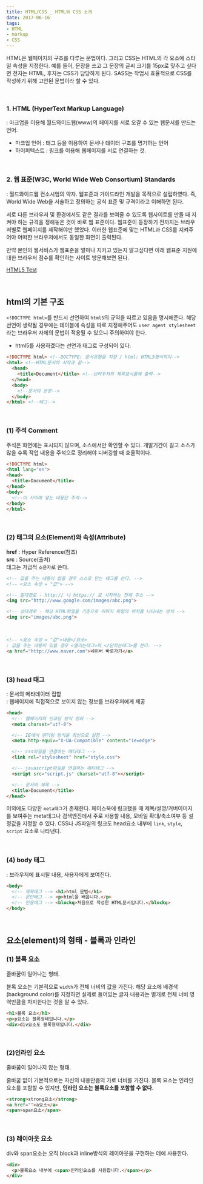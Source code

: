 ```yaml
---
title: HTML/CSS _ HTML와 CSS 소개
date: 2017-06-16
tags:
- HTML
- markup
- CSS
---
```


HTML은 웹페이지의 구조를 다루는 문법이다. 그리고 CSS는 HTML의 각 요소에 스타일 속성을 지정한다. 예를 들어, 문장을 쓰고 그 문장의 글씨 크기를 15px로 맞추고 싶다면 전자는 HTML, 후자는 CSS가 담당하게 된다.  SASS는 작업시 효율적으로 CSS를 작성하기 위해 고안된 문법이라 할 수 있다.

<br>

### 1. HTML (HyperText Markup Language)

 : 마크업을 이용해 월드와이드웹(www)의 페이지를 서로 오갈 수 있는 웹문서를 만드는 언어.

 - 마크업 언어 : 태그 등을 이용하여 문서나 데이터 구조를 명기하는 언어
 - 하이퍼텍스트 : 링크를 이용해 웹페이지를 서로 연결하는 것.

<br>

### 2. 웹 표준(W3C, World Wide Web Consortium) Standards

 : 월드와이드웹 컨소시엄의 약자. 웹표준과 가이드라인 개발을 목적으로 설립하였다. 즉, World Wide Web을 서술하고 정의하는 공식 표준 및 규격이라고 이해하면 된다.

 서로 다른 브라우저 및 환경에서도 같은 결과를 보여줄 수 있도록 웹사이트를 만들 때 지켜야 하는 규격을 정해놓은 것이 바로 웹 표준이다. 웹표준이 등장하기 전까지는 브라우저별로 웹페이지를 제작해야만 했었다. 이러한 웹표준에 맞는 HTML과 CSS를 지켜주어야 어떠한 브라우저에서도 동일한 화면이 출력된다.

 만약 본인의 웹서비스가 웹표준을 얼마나 지키고 있는지 알고싶다면 아래 웹표준 지원에 대한 브라우저 점수를 확인하는 사이트 방문해보면 된다.

 [HTML5 Test](http://html5test.com/)

<br>

## html의 기본 구조

`<!DOCTYPE html>`를 반드시 선언하여 `html5`의 규약을 따르고 있음을 명시해준다. 해당 선언이 생략될 경우에는 테이블에 속성을 따로 지정해주어도  `user agent stylesheet`라는 브라우저 자체의 문법이 적용될 수 있으니 주의하여야 한다.

 - html5를 사용하겠다는 선언과 태그로 구성되어 있다.

```html
<!DOCTYPE html> <!--DOCTYPE: 문서유형을 지정 / html: HTML5형식의미-->
<html> <!--HTML문서의 시작과 끝-->
  <head>
    <title>Document</title> <!--브라우저의 제목표시줄에 출력-->
  </head>
  <body>
    <!--문서의 본문-->
  </body>
</html> <!--태그-->
```

<br />

### (1) 주석 Comment

<!--주석-->

주석은 화면에는 표시되지 않으며, 소스에서만 확인할 수 있다. 개발기간이 길고 소스가 많을 수록 작업 내용을 주석으로 정리해야 디버깅할 때 효율적이다.

```html
<!DOCTYPE html>
<html lang="en">
<head>
  <title>Document</title>
</head>
<body>
  <!--이 사이에 넣는 내용은 주석-->
</body>
</html>
```

<br />

### (2) 태그의 요소(Element)와 속성(Attribute)

**href** : Hyper Reference(참조)<br>
**src** : Source(출처) <br>
태그는 가급적 `소문자`로 쓴다.

```html
<!-- 값을 주는 내용이 없을 경우 스스로 닫는 태그를 쓴다. -->
<!-- <요소 속성 = "값"> -->

<!-- 절대경로 - http:// 나 https:// 로 시작하는 전체 주소 -->
<img src="http://www.google.com/images/abc.png">

<!-- 상대경로 - 해당 HTML파일을 기준으로 이미지 파일의 위치를 나타내는 방식 -->
<img src="images/abc.png">
```

<br>

```html
<!-- <요소 속성 = "값">내용</요소>
: 값을 주는 내용이 있을 경우 <열리는태그>와 </닫히는태그>를 쓴다. -->
<a href="http://www.naver.com">네이버 바로가기</a>
```

<br />

### (3) head 태그

 : 문서의 메타데이터 집합<br>
 : 웹페이지에 직접적으로 보이지 않는 정보를 브라우저에게 제공

```html
<head>
  <!-- 웹페이지의 인코딩 방식 정의 -->
  <meta charset="utf-8">

  <!-- IE에서 렌더링 방식을 최신으로 설정 -->
  <meta http-equiv="X-UA-Compatible" content="ie=edge">

  <!-- css파일을 연결하는 메타태그 -->
  <link rel="stylesheet" href="style.css">

  <!-- javascript파일을 연결하는 메타태그 -->
  <script src="script.js" charset="utf-8"></script>

  <!-- 문서의 제목 -->
  <title>Document</title>
</head>
```

이외에도 다양한 `meta태그`가 존재한다. 페이스북에 링크했을 때 제목/설명/커버이미지를 보여주는 meta태그나 검색엔진에서 주로 사용할 내용, 모바일 확대/축소여부 등 설정값을 지정할 수 있다. CSS나 JS파일의 링크도 head요소 내부에 `link`, `style`, `script` 요소로 나타낸다.

<br />

### (4) body 태그

 : 브라우저에 표시될 내용, 사용자에게 보여진다.

```html
<body>
  <!-- 제목태그 --> <h1>html 문법</h1>
  <!-- 문단태그 --> <p>html을 배웁니다.</p>
  <!-- 인용태그 --> <blockq>처음으로 작성한 HTML문서입니다.</blockq>
</body>
```


<br />

## 요소(element)의 형태 - 블록과 인라인

### (1) 블록 요소

줄바꿈이 일어나는 형태.

블록 요소는 기본적으로 `width`가 전체 너비의 값을 가진다. 해당 요소에 배경색(background color)를 지정하면 실제로 들어있는 글자 내용과는 별개로 전체 너비 영역만큼을 차지한다는 것을 알 수 있다.

```html
<h1>블록 요소</h1>
<p>p요소는 블록형태입니다.</p>
<div>div요소도 블록형태입니다.</div>
```

<br />

### (2)인라인 요소

줄바꿈이 일어나지 않는 형태.

줄바꿈 없이 기본적으로는 자신의 내용만큼의 가로 너비를 가진다. 블록 요소는 인라인 요소를 포함할 수 있지만, **인라인 요소는 블록요소를 포함할 수 없다.**

```html
<strong>strong요소</strong>
<a href="">a요소</a>
<span>span요소</span>
```

<br />

### (3) 레이아웃 요소

div와 span요소는 오직 block과 inline방식의 레이아웃을 구현하는 데에 사용한다.

```html
<div>
  <p>블록요소 내부에 <span>인라인요소를 사용합니다.</span></p>
</div>
```
